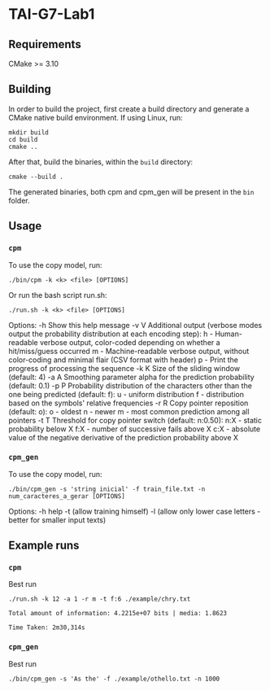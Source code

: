 # TAI-G7-Lab1

## Requirements
CMake >= 3.10

## Building

In order to build the project, first create a build directory and generate a CMake native build environment. If using Linux, run:

```
mkdir build
cd build
cmake ..
```

After that, build the binaries, within the `build` directory:

```
cmake --build .
```

The generated binaries, both cpm and cpm_gen will be present in the `bin` folder.

## Usage

### `cpm`

To use the copy model, run:

```
./bin/cpm -k <k> <file> [OPTIONS]
```

Or run the bash script run.sh: 

```
./run.sh -k <k> <file> [OPTIONS]
```

Options:
        -h              Show this help message
        -v V            Additional output (verbose modes output the probability distribution at each encoding step):
                                h - Human-readable verbose output, color-coded depending on whether a hit/miss/guess occurred
                                m - Machine-readable verbose output, without color-coding and minimal flair (CSV format with header)
                                p - Print the progress of processing the sequence
        -k K            Size of the sliding window (default: 4)
        -a A            Smoothing parameter alpha for the prediction probability (default: 0.1)
        -p P            Probability distribution of the characters other than the one being predicted (default: f):
                                u - uniform distribution
                                f - distribution based on the symbols' relative frequencies
        -r R            Copy pointer reposition (default: o):
                                o - oldest
                                n - newer
                                m - most common prediction among all pointers
        -t T            Threshold for copy pointer switch (default: n:0.50):
                                n:X - static probability below X
                                f:X - number of successive fails above X
                                c:X - absolute value of the negative derivative of the prediction probability above X

### `cpm_gen`

To use the copy model, run:

```
./bin/cpm_gen -s 'string inicial' -f train_file.txt -n num_caracteres_a_gerar [OPTIONS]
```
Options:
  -h  help
  -t  (allow training himself)
  -l  (allow only lower case letters - better for smaller input texts)

## Example runs

### `cpm`

Best run
```
./run.sh -k 12 -a 1 -r m -t f:6 ./example/chry.txt

Total amount of information: 4.2215e+07 bits | media: 1.8623

Time Taken: 2m30,314s
```

### `cpm_gen`

Best run
```
./bin/cpm_gen -s 'As the' -f ./example/othello.txt -n 1000 
```
